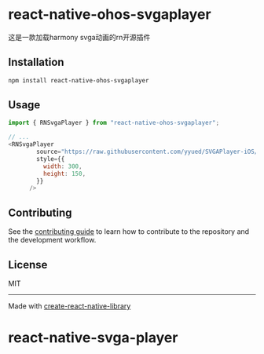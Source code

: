 # react-native-ohos-svgaplayer

这是一款加载harmony svga动画的rn开源插件

## Installation

```sh
npm install react-native-ohos-svgaplayer
```

## Usage


```js
import { RNSvgaPlayer } from "react-native-ohos-svgaplayer";

// ...
<RNSvgaPlayer
        source="https://raw.githubusercontent.com/yyued/SVGAPlayer-iOS/master/SVGAPlayer/Samples/Goddess.svga"
        style={{
          width: 300,
          height: 150,
        }}
      />
```


## Contributing

See the [contributing guide](CONTRIBUTING.md) to learn how to contribute to the repository and the development workflow.

## License

MIT

---

Made with [create-react-native-library](https://github.com/callstack/react-native-builder-bob)
# react-native-svga-player
